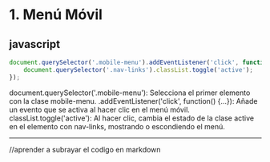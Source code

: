 # 1. Menú Móvil
## javascript

```javascript
document.querySelector('.mobile-menu').addEventListener('click', function() {
    document.querySelector('.nav-links').classList.toggle('active');
});
```

document.querySelector('.mobile-menu'): Selecciona el primer elemento con la clase mobile-menu.
.addEventListener('click', function() {...}): Añade un evento que se activa al hacer clic en el menú móvil.
classList.toggle('active'): Al hacer clic, cambia el estado de la clase active en el elemento con nav-links, mostrando o escondiendo el menú.

***********************************************************************************
//aprender a subrayar el codigo en markdown

